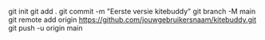 git init
git add .
git commit -m "Eerste versie kitebuddy"
git branch -M main
git remote add origin https://github.com/jouwgebruikersnaam/kitebuddy.git
git push -u origin main